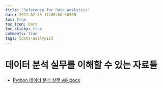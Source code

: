```yaml
---
title: "Reference for Data Analytics"
date: 2022-02-23 17:00:00 +0900
toc: true
toc_icon: bars
toc_sticky: true
comments: true
tags: [data-analysis]
---
```


# 데이터 분석 실무를 이해할 수 있는 자료들

* [Python 데이터 분석 실무 wikidocs](https://wikidocs.net/16561)


